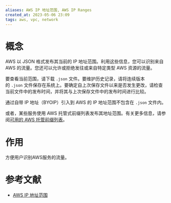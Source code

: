 ```yaml
---
aliases: AWS IP 地址范围, AWS IP Ranges 
created_at: 2023-05-06 23:09
tags: aws, vpc, network
---
```


# 概念

AWS 以 JSON 格式发布其当前的 IP 地址范围。利用这些信息，您可以识别来自 AWS 的流量。您还可以允许或拒绝发往或来自特定类型 AWS 资源的流量。

要查看当前范围，请下载 `.json` 文件。要维护历史记录，请将连续版本的 `.json` 文件保存在系统上。要确定自上次保存文件以来是否发生更改，请检查当前文件中的发布时间，并将其与上次保存文件中的发布时间进行比较。

通过自带 IP 地址（BYOIP）引入到 AWS 的 IP 地址范围不包含在 `.json` 文件内。

或者，某些服务使用 AWS 托管式前缀列表发布其地址范围。有关更多信息，请参阅[可用的 AWS 托管前缀列表](https://docs.aws.amazon.com/zh_cn/vpc/latest/userguide/working-with-aws-managed-prefix-lists.html#available-aws-managed-prefix-lists)。

# 作用

方便用户识别AWS服务的流量。

# 参考文献
-   [AWS IP 地址范围](https://docs.aws.amazon.com/zh_cn/vpc/latest/userguide/aws-ip-ranges.html)